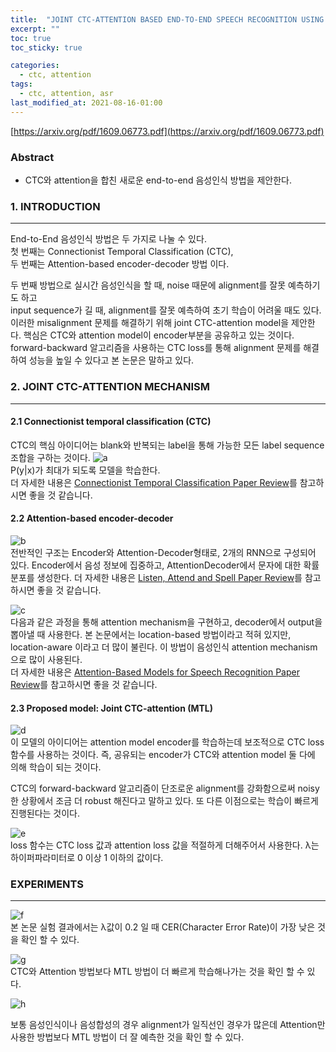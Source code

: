 ```yaml
---
title:  "JOINT CTC-ATTENTION BASED END-TO-END SPEECH RECOGNITION USING MULTI-TASK LEARNING"
excerpt: ""
toc: true
toc_sticky: true

categories:
  - ctc, attention
tags:
  - ctc, attention, asr
last_modified_at: 2021-08-16-01:00
---
```


[https://arxiv.org/pdf/1609.06773.pdf](https://arxiv.org/pdf/1609.06773.pdf)

  
### Abstract

- CTC와 attention을 합친 새로운 end-to-end 음성인식 방법을 제안한다. 

### 1. INTRODUCTION
---
End-to-End 음성인식 방법은 두 가지로 나눌 수 있다.  
첫 번째는 Connectionist Temporal Classification (CTC),  
두 번째는 Attention-based encoder-decoder 방법 이다.  

두 번째 방법으로 실시간 음성인식을 할 때, noise 때문에 alignment를 잘못 예측하기도 하고  
input sequence가 길 때, alignment를 잘못 예측하여 초기 학습이 어려울 때도 있다. 
이러한 misalignment 문제를 해결하기 위해 joint CTC-attention model을 제안한다.
핵심은 CTC와 attention model이 encoder부분을 공유하고 있는 것이다.
forward-backward 알고리즘을 사용하는 CTC loss를 통해 alignment 문제를 해결하여 성능을 높일 수 있다고 본 논문은 말하고 있다.

### 2. JOINT CTC-ATTENTION MECHANISM
---
#### 2.1 Connectionist temporal classification (CTC)
CTC의 핵심 아이디어는 blank와 반복되는 label을 통해 가능한 
모든 label sequence 조합을 구하는 것이다.
![a](https://user-images.githubusercontent.com/54731898/104768730-78a77380-57b1-11eb-94ee-be13ae75fef6.PNG)  
P(y|x)가 최대가 되도록 모델을 학습한다.  
더 자세한 내용은 [Connectionist Temporal Classification Paper Review](https://github.com/hasangchun/Paper-Review/blob/main/Review/Connectionist%20Temporal%20Classification.pdf)를 참고하시면 좋을 것 같습니다.  


#### 2.2 Attention-based encoder-decoder
![b](https://user-images.githubusercontent.com/54731898/104768735-7a713700-57b1-11eb-9a2e-d4ab72d7257a.PNG)  
전반적인 구조는 Encoder와 Attention-Decoder형태로, 2개의 RNN으로 구성되어 있다.
Encoder에서 음성 정보에 집중하고, AttentionDecoder에서 문자에 대한 확률 분포를 생성한다.
더 자세한 내용은 [Listen, Attend and Spell Paper Review](https://github.com/hasangchun/Paper-Review/blob/main/Review/Listen%2C%20Attend%20and%20Spell.pdf)를 참고하시면 좋을 것 같습니다.

![c](https://user-images.githubusercontent.com/54731898/104768737-7ba26400-57b1-11eb-9d2a-a652243a2c62.PNG)  
다음과 같은 과정을 통해 attention mechanism을 구현하고, decoder에서 output을 뽑아낼 때 사용한다.
본 논문에서는 location-based 방법이라고 적혀 있지만, location-aware 이라고 더 많이 불린다.
이 방법이 음성인식 attention mechanism으로 많이 사용된다.  
더 자세한 내용은 [Attention-Based Models for Speech Recognition Paper Review](https://github.com/hasangchun/Paper-Review/blob/main/Review/Attention-Based%20Models%20for%20Speech%20Recognition.md)를 참고하시면 좋을 것 같습니다.  

#### 2.3 Proposed model: Joint CTC-attention (MTL)
![d](https://user-images.githubusercontent.com/54731898/104768782-91b02480-57b1-11eb-9bbe-8f99e4e5e4db.PNG)  
이 모델의 아이디어는 attention model encoder를 학습하는데 보조적으로 CTC loss 함수를 사용하는 것이다. 즉, 공유되는 encoder가 CTC와 attention model 둘 다에 의해 학습이 되는 것이다.

CTC의 forward-backward 알고리즘이 단조로운 alignment를 강화함으로써 noisy한 상황에서 조금 더 robust 해진다고 말하고 있다. 또 다른 이점으로는 학습이 빠르게 진행된다는 것이다.  


![e](https://user-images.githubusercontent.com/54731898/104768786-92e15180-57b1-11eb-9651-952dd8a8973f.PNG)  
loss 함수는 CTC loss 값과 attention loss 값을 적절하게 더해주어서 사용한다.
λ는 하이퍼파라미터로 0 이상 1 이하의 값이다.  


### EXPERIMENTS
---
![f](https://user-images.githubusercontent.com/54731898/104768794-94ab1500-57b1-11eb-8bb5-eb07f4910892.PNG)  
본 논문 실험 결과에서는 λ값이 0.2 일 때 
CER(Character Error Rate)이 가장 낮은 것을 확인 할 수 있다.  

![g](https://user-images.githubusercontent.com/54731898/104768799-95dc4200-57b1-11eb-913f-68e62d1dfd6a.PNG)  
CTC와 Attention 방법보다 MTL 방법이 더 빠르게 학습해나가는 것을 확인 할 수 있다.

![h](https://user-images.githubusercontent.com/54731898/104813032-d5566d00-5849-11eb-83d4-953a99d055a8.PNG)  

보통 음성인식이나 음성합성의 경우 alignment가 일직선인 경우가 많은데 
Attention만 사용한 방법보다 MTL 방법이 더 잘 예측한 것을 확인 할 수 있다.

